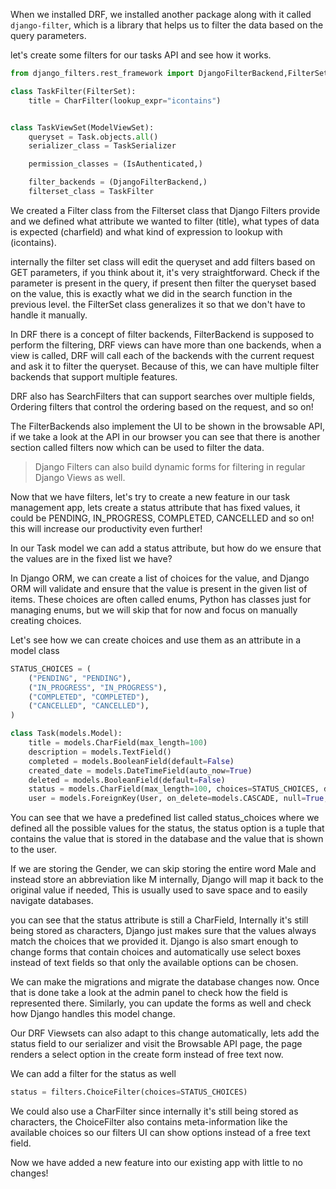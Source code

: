 When we installed DRF, we installed another package along with it called `django-filter`, which is a library that helps us to filter the data based on the query parameters.

let's create some filters for our tasks API and see how it works.

```python
from django_filters.rest_framework import DjangoFilterBackend,FilterSet,CharFilter

class TaskFilter(FilterSet):
    title = CharFilter(lookup_expr="icontains")


class TaskViewSet(ModelViewSet):
    queryset = Task.objects.all()
    serializer_class = TaskSerializer

    permission_classes = (IsAuthenticated,)

    filter_backends = (DjangoFilterBackend,)
    filterset_class = TaskFilter
```

We created a Filter class from the Filterset class that Django Filters provide and we defined what attribute we wanted to filter (title), what types of data is expected (charfield) and what kind of expression to lookup with (icontains).

internally the filter set class will edit the queryset and add filters based on GET parameters, if you think about it, it's very straightforward. Check if the parameter is present in the query, if present then filter the queryset based on the value, this is exactly what we did in the search function in the previous level. the FilterSet class generalizes it so that we don't have to handle it manually.

In DRF there is a concept of filter backends, FilterBackend is supposed to perform the filtering, DRF views can have more than one backends, when a view is called, DRF will call each of the backends with the current request and ask it to filter the queryset. Because of this, we can have multiple filter backends that support multiple features.

DRF also has SearchFilters that can support searches over multiple fields, Ordering filters that control the ordering based on the request, and so on!

The FilterBackends also implement the UI to be shown in the browsable API, if we take a look at the API in our browser you can see that there is another section called filters now which can be used to filter the data.

> Django Filters can also build dynamic forms for filtering in regular Django Views as well.

Now that we have filters, let's try to create a new feature in our task management app, lets create a status attribute that has fixed values, it could be PENDING, IN_PROGRESS, COMPLETED, CANCELLED and so on! this will increase our productivity even further!

In our Task model we can add a status attribute, but how do we ensure that the values are in the fixed list we have?

In Django ORM, we can create a list of choices for the value, and Django ORM will validate and ensure that the value is present in the given list of items. These choices are often called enums, Python has classes just for managing enums, but we will skip that for now and focus on manually creating choices.

Let's see how we can create choices and use them as an attribute in a model class

```python
STATUS_CHOICES = (
    ("PENDING", "PENDING"),
    ("IN_PROGRESS", "IN_PROGRESS"),
    ("COMPLETED", "COMPLETED"),
    ("CANCELLED", "CANCELLED"),
)

class Task(models.Model):
    title = models.CharField(max_length=100)
    description = models.TextField()
    completed = models.BooleanField(default=False)
    created_date = models.DateTimeField(auto_now=True)
    deleted = models.BooleanField(default=False)
    status = models.CharField(max_length=100, choices=STATUS_CHOICES, default=STATUS_CHOICES[0][0])
    user = models.ForeignKey(User, on_delete=models.CASCADE, null=True, blank=True)

```

You can see that we have a predefined list called status_choices where we defined all the possible values for the status, the status option is a tuple that contains the value that is stored in the database and the value that is shown to the user.

If we are storing the Gender, we can skip storing the entire word Male and instead store an abbreviation like M internally, Django will map it back to the original value if needed, This is usually used to save space and to easily navigate databases.

you can see that the status attribute is still a CharField, Internally it's still being stored as characters, Django just makes sure that the values always match the choices that we provided it. Django is also smart enough to change forms that contain choices and automatically use select boxes instead of text fields so that only the available options can be chosen.

We can make the migrations and migrate the database changes now. Once that is done take a look at the admin panel to check how the field is represented there. Similarly, you can update the forms as well and check how Django handles this model change.

Our DRF Viewsets can also adapt to this change automatically, lets add the status field to our serializer and visit the Browsable API page, the page renders a select option in the create form instead of free text now.

We can add a filter for the status as well

```python
status = filters.ChoiceFilter(choices=STATUS_CHOICES)
```

We could also use a CharFilter since internally it's still being stored as characters, the ChoiceFilter also contains meta-information like the available choices so our filters UI can show options instead of a free text field.

Now we have added a new feature into our existing app with little to no changes!
